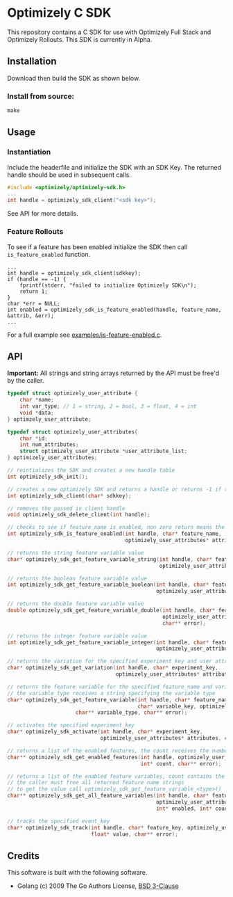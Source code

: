 # Optimizely C SDK

This repository contains a C SDK for use with Optimizely Full Stack and Optimizely Rollouts. This SDK is currently in Alpha.

## Installation

Download then build the SDK as shown below.

### Install from source:

```makefile
make
```

## Usage

### Instantiation

Include the headerfile and initialize the SDK with an SDK Key. The returned handle should be used in subsequent calls.

```c
#include <optimizely/optimizely-sdk.h>
...
int handle = optimizely_sdk_client("<sdk key>");
```

See API for more details.

### Feature Rollouts

To see if a feature has been enabled initialize the SDK then call `is_feature_enabled` function.

```c_cpp
...
int handle = optimizely_sdk_client(sdkkey);
if (handle == -1) {
	fprintf(stderr, "failed to initialize Optimizely SDK\n");
	return 1;
}
char *err = NULL;
int enabled = optimizely_sdk_is_feature_enabled(handle, feature_name, &attrib, &err);
...
```

For a full example see [examples/is-feature-enabled.c](https://github.com/optimizely/c-sdk/blob/master/examples/is-feature-enabled.c).

## API

**Important:** All strings and string arrays returned by the API must be free'd by the caller.

```c
typedef struct optimizely_user_attribute {
	char *name;
	int var_type; // 1 = string, 2 = bool, 3 = float, 4 = int
	void *data;
} optimzely_user_attribute;

typedef struct optimizely_user_attributes{
	char *id;
	int num_attributes;
	struct optimizely_user_attribute *user_attribute_list;
} optimizely_user_attributes;

// reintializes the SDK and creates a new handle table
int optimizely_sdk_init();

// creates a new optimizely SDK and returns a handle or returns -1 if the sdk could not be initialized
int optimizely_sdk_client(char* sdkkey);

// removes the passed in client handle
void optimizely_sdk_delete_client(int handle);

// checks to see if feature_name is enabled, non zero return means the feature is enabled
int optimizely_sdk_is_feature_enabled(int handle, char* feature_name,
                                      optimizely_user_attributes* attributes, char** error);

// returns the string feature variable value
char* optimizely_sdk_get_feature_variable_string(int handle, char* feature_name, char* variable_key,
                                                 optimizely_user_attributes* attributes, char** error);

// returns the boolean feature variable value
int optimizely_sdk_get_feature_variable_boolean(int handle, char* feature_name, char* variable_key,
                                                optimizely_user_attributes* attributes, char** error);

// returns the double feature variable value
double optimizely_sdk_get_feature_variable_double(int handle, char* feature_name, char* variable_key,
                                                  optimizely_user_attributes* attributes,
                                                  char** error);

// returns the integer feature variable value
int optimizely_sdk_get_feature_variable_integer(int handle, char* feature_name, char* variable_key,
                                                optimizely_user_attributes* attributes, char** error);

// returns the variation for the specified experiment key and user attributes
char* optimizely_sdk_get_variation(int handle, char* experiment_key,
                                   optimizely_user_attributes* attributes, char** error);

// returns the feature variable for the specified feature_name and variable_key
// the variable_type receives a string specifying the variable type
char* optimizely_sdk_get_feature_variable(int handle, char* feature_name,
                                          char* variable_key, optimizely_user_attributes* attributes,
					  char** variable_type, char** error);

// activates the specified experiment_key
char* optimizely_sdk_activate(int handle, char* experiment_key,
                              optimizely_user_attributes* attributes, char** error);

// returns a list of the enabled features, the count receives the number of features returned
char** optimizely_sdk_get_enabled_features(int handle, optimizely_user_attributes* attributes,
                                           int* count, char** error);

// returns a list of the enabled feature variables, count contains the feature variable count
// the caller must free all returned feature name strings 
// to get the value call optimizely_sdk_get_feature_variable_<type>()
char** optimizely_sdk_get_all_feature_variables(int handle, char* feature_key,
                                                optimizely_user_attributes* attributes,
                                                int* enabled, int* count, char** error);

// tracks the specified event_key
char* optimizely_sdk_track(int handle, char* feature_key, optimizely_user_attributes* attributes,
                           float* value, char** error);
```

## Credits

This software is built with the following software.

* Golang (c) 2009 The Go Authors License, [BSD 3-Clause](https://golang.org/LICENSE)
